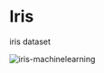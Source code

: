# Iris
iris dataset


![iris-machinelearning](https://github.com/mehranbahramm/Iris/assets/130790790/8eaef706-96b5-442b-a043-c9ba5bd48c9d)
